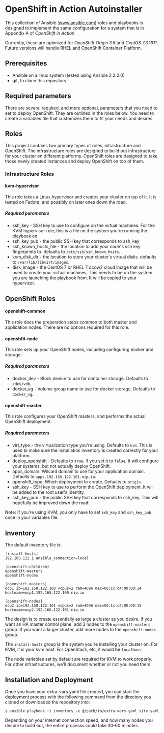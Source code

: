 # OpenShift in Action Autoinstaller

This collection of Ansible (www.ansible.com) roles and playbooks is designed to implement the same configuration for a system that is in Appendix A of _OpenShift in Action_.

Currently, these are optimized for _OpenShift Origin 3.6_ and _CentOS 7.3.1611_. Future versions will handle RHEL and OpenShift Container Platform.

## Prerequisites

* Ansible on a linux system (tested using Ansible 2.2.2.0)
* git, to clone this repository

## Required parameters

There are several required, and more optional, parameters that you need to set to deploy OpenShift. They are outlined in the roles below. You need to create a variables file that customizes them to fit your needs and desires.

## Roles

This project contains two primary types of roles, intrastructure and OpenShift. The infrastructure roles are designed to build out infrastructure for your cluster on different platforms. OpenShift roles are designed to take those newly created instances and deploy OpenShift on top of them.

### Infrastructure Roles

#### kvm-hypervisor

This role takes a Linux hypervisor and creates your cluster on top of it. It is tested on Fedora, and possibly on later ones down the road.

##### Required parameters

* ssh_key - SSH key to use to configure on the virtual machines. For the KVM hypervisor role, this is a file on the system you're running the playbook on.
* ssh_key_pub - the public SSH key that corresponds to ssh_key
* ssh_known_hosts_file - the location to add your node's ssh key fingerprints to. defaults to `/etc/ssh/ssh_known_hosts`.
* kvm_disk_dir - the location to store your cluster's virtual disks. defaults to `/var/lib/libvirt/images`.
* disk_image - the CentOS 7 or RHEL 7 qcow2 cloud image that will be used to create your virtual machines. This needs to be on the system you are launching the playbook from. It will be copied to your hypervisor.

## OpenShift Roles

#### openshift-common

This role does the preperation steps common to both master and application nodes. There are no options required for this role.

#### openshfit-node

This role sets up your OpenShift nodes, including configuring docker and storage.

##### Required parameters

* docker_dev - Block device to use for container storage. Defaults to `/dev/vdb`.
* docker_vg - Volume group name to use for docker storage. Defaults to `docker_vg`.

#### openshift-master

This role configures your OpenShift masters, and performs the actual OpenShift deployment.

##### Required parameters

* virt_type - the virtualization type you're using. Defaults to `kvm`. This is used to make sure the installation inventory is created correctly for your platform.
* deploy_openshift - Defaults to `true`. If you set it to `false`, it will configure your systems, but not actually deploy OpenShift.
* apps_domain: Wilcard domain to use for your application domain. Defaults to `apps.192.168.122.101.nip.io`.
* openshift_type: Which deployment to create. Defaults to `origin`.
* ssh_key - SSH key to use to perform the OpenShift deployment. It will be added to the root user's identity.
* ssh_key_pub - the public SSH key that corresponds to ssh_key. This will hopefully be improved down the road.

Note:
If you're using KVM, you only have to set `ssh_key` and `ssh_key_pub` once in your variables file.

## Inventory

The default inventory file is:

```
[install-hosts]
192.168.122.1 ansible_connection=local

[openshift:children]
openshift-masters
openshift-nodes

[openshift-masters]
ocp1 ip=192.168.122.100 vcpus=2 ram=4096 mac=00:1c:c4:00:00:14 hostname=ocp1.192.168.122.100.nip.io

[openshift-nodes]
ocp2 ip=192.168.122.101 vcpus=2 ram=4096 mac=00:1c:c4:00:00:15 hostname=ocp2.192.168.122.101.nip.io
```

The design is to create essentially as large a cluster as you desire. If you want an HA master control plane, add 3 nodes to the `openshift-masters` group. If you want a larger cluster, add more nodes to the `openshift-nodes` group.

The `install-hosts` group is the system you're installing your cluster on. For KVM, it is your kvm host. For OpenStack, etc, it would be `localhost`.

The node variables set by default are required for KVM to work properly. For other infrastructures, we'll document whether or not you need them.

## Installation and Deployment

Once you have your extra-vars.yaml file created, you can start the deployment process with the following command from the directory you cloned or downloaded the repository into:

```
$ ansible-playbook -i inventory -e @/path/to/extra-vars.yaml site.yaml
```

Depending on your internet connection speed, and how many nodes you decide to build out, the entire processs could take 30-60 minutes.
